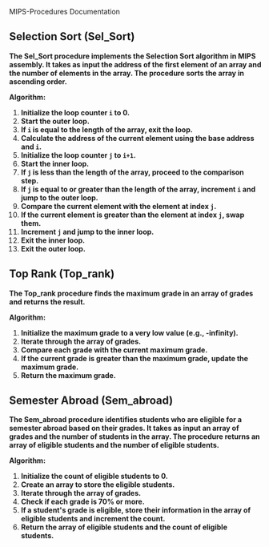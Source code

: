  MIPS-Procedures Documentation

## **Selection Sort (Sel_Sort)**

**The Sel_Sort procedure implements the Selection Sort algorithm in MIPS assembly. It takes as input the address of the first element of an array and the number of elements in the array. The procedure sorts the array in ascending order.**

**Algorithm:**

1. **Initialize the loop counter `i` to 0.**
2. **Start the outer loop.**
3. **If `i` is equal to the length of the array, exit the loop.**
4. **Calculate the address of the current element using the base address and `i`.**
5. **Initialize the loop counter `j` to `i+1`.**
6. **Start the inner loop.**
7. **If `j` is less than the length of the array, proceed to the comparison step.**
8. **If `j` is equal to or greater than the length of the array, increment `i` and jump to the outer loop.**
9. **Compare the current element with the element at index `j`.**
10. **If the current element is greater than the element at index `j`, swap them.**
11. **Increment `j` and jump to the inner loop.**
12. **Exit the inner loop.**
13. **Exit the outer loop.**

## **Top Rank (Top_rank)**

**The Top_rank procedure finds the maximum grade in an array of grades and returns the result.**

**Algorithm:**

1. **Initialize the maximum grade to a very low value (e.g., -infinity).**
2. **Iterate through the array of grades.**
3. **Compare each grade with the current maximum grade.**
4. **If the current grade is greater than the maximum grade, update the maximum grade.**
5. **Return the maximum grade.**

## **Semester Abroad (Sem_abroad)**

**The Sem_abroad procedure identifies students who are eligible for a semester abroad based on their grades. It takes as input an array of grades and the number of students in the array. The procedure returns an array of eligible students and the number of eligible students.**

**Algorithm:**

1. **Initialize the count of eligible students to 0.**
2. **Create an array to store the eligible students.**
3. **Iterate through the array of grades.**
4. **Check if each grade is 70% or more.**
5. **If a student's grade is eligible, store their information in the array of eligible students and increment the count.**
6. **Return the array of eligible students and the count of eligible students.**
